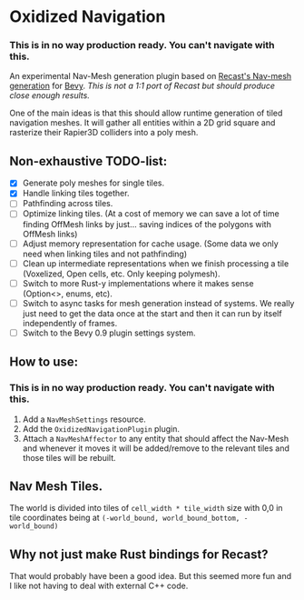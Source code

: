 # Oxidized Navigation

### This is in no way production ready. You can't navigate with this.

An experimental Nav-Mesh generation plugin based on [Recast's Nav-mesh generation](https://github.com/recastnavigation/recastnavigation/) for [Bevy](https://bevyengine.org/). *This is not a 1:1 port of Recast but should produce close enough results.*

One of the main ideas is that this should allow runtime generation of tiled navigation meshes. It will gather all entities within a 2D grid square and rasterize their Rapier3D colliders into a poly mesh. 

## Non-exhaustive TODO-list:

- [X] Generate poly meshes for single tiles.
- [X] Handle linking tiles together.
- [ ] Pathfinding across tiles.
- [ ] Optimize linking tiles. (At a cost of memory we can save a lot of time finding OffMesh links by just... saving indices of the polygons with OffMesh links)
- [ ] Adjust memory representation for cache usage. (Some data we only need when linking tiles and not pathfinding)
- [ ] Clean up intermediate representations when we finish processing a tile (Voxelized, Open cells, etc. Only keeping polymesh).
- [ ] Switch to more Rust-y implementations where it makes sense (Option<>, enums, etc).
- [ ] Switch to async tasks for mesh generation instead of systems. We really just need to get the data once at the start and then it can run by itself independently of frames.
- [ ] Switch to the Bevy 0.9 plugin settings system.

## How to use:

### This is in no way production ready. You can't navigate with this.

1. Add a ``NavMeshSettings`` resource.
2. Add the ``OxidizedNavigationPlugin`` plugin.
3. Attach a ``NavMeshAffector`` to any entity that should affect the Nav-Mesh and whenever it moves it will be added/remove to the relevant tiles and those tiles will be rebuilt.

## Nav Mesh Tiles.

The world is divided into tiles of ``cell_width * tile_width`` size with 0,0 in tile coordinates being at ``(-world_bound, world_bound_bottom, -world_bound)``

## Why not just make Rust bindings for Recast?

That would probably have been a good idea. But this seemed more fun and I like not having to deal with external C++ code.